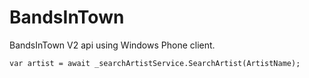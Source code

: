 # BandsInTown
BandsInTown V2 api using Windows Phone client.

`var artist = await _searchArtistService.SearchArtist(ArtistName);`
